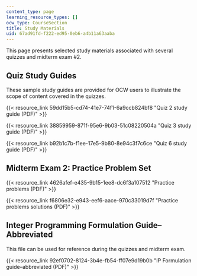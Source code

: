 ```yaml
---
content_type: page
learning_resource_types: []
ocw_type: CourseSection
title: Study Materials
uid: 67ad91fd-f222-ed95-0eb6-a4b11a63aaba
---
```


This page presents selected study materials associated with several quizzes and midterm exam #2.

Quiz Study Guides
-----------------

These sample study guides are provided for OCW users to illustrate the scope of content covered in the quizzes.

{{< resource_link 59dd15b5-cd74-41e7-74f1-6a9ccb824bf8 "Quiz 2 study guide (PDF)" >}}

{{< resource_link 38859959-871f-95e6-9b03-51c08220504a "Quiz 3 study guide (PDF)" >}}

{{< resource_link b92b1c7b-f1ee-17e5-9b80-8e94c3f7c6ce "Quiz 6 study guide (PDF)" >}}

Midterm Exam 2: Practice Problem Set
------------------------------------

{{< resource_link 4626afef-e435-9b15-1ee8-dc6f3a107512 "Practice problems (PDF)" >}}

{{< resource_link f6806e32-e943-eef6-aace-970c33019d7f "Practice problems solutions (PDF)" >}}

Integer Programming Formulation Guide–Abbreviated
-------------------------------------------------

This file can be used for reference during the quizzes and midterm exam.

{{< resource_link 92ef0702-8124-3b4e-fb54-ff07e9d19b0b "IP Formulation guide–abbreviated (PDF)" >}}